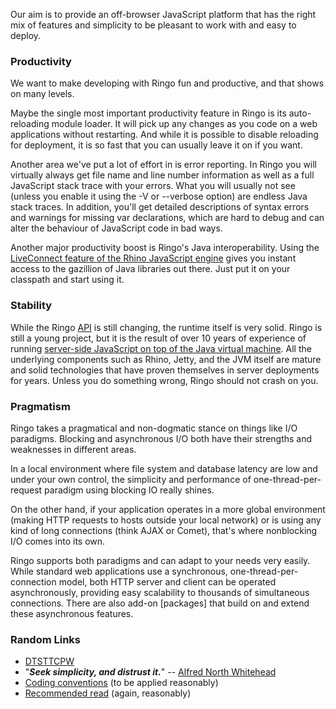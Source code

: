 Our aim is to provide an off-browser JavaScript platform that has the right mix of features and simplicity to be pleasant to work with and easy to deploy.

### Productivity

We want to make developing with Ringo fun and productive, and that shows on many levels.

Maybe the single most important productivity feature in Ringo is its auto-reloading module loader. It will pick up any changes as you code on a web applications without restarting. And while it is possible to disable reloading for deployment, it is so fast that you can usually leave it on if you want.

Another area we've put a lot of effort in is error reporting. In Ringo you will virtually always get file name and line number information as well as a full JavaScript stack trace with your errors. What you will usually not see (unless you enable it using the -V or --verbose option) are endless Java stack traces. In addition, you'll get detailed descriptions of syntax errors and warnings for missing var declarations, which are hard to debug and can alter the behaviour of JavaScript code in bad ways. 

Another major productivity boost is Ringo's Java interoperability. Using the [LiveConnect feature of the Rhino JavaScript engine](http://www.mozilla.org/rhino/scriptjava.html) gives you instant access to the gazillion of Java libraries out there. Just put it on your classpath and start using it.

### Stability

While the Ringo [API](http://ringojs.org/api) is still changing, the runtime itself is very solid. Ringo is still a young project, but it is the result of over 10 years of experience of running [server-side JavaScript on top of the Java virtual machine](http://helma.org/). All the underlying components such as Rhino, Jetty, and the JVM itself are mature and solid technologies that have proven themselves in server deployments for years. Unless you do something wrong, Ringo should not crash on you.

<a name="pragmatism"></a>
### Pragmatism

Ringo takes a pragmatical and non-dogmatic stance on things like I/O paradigms. Blocking and asynchronous I/O both have their strengths and weaknesses in different areas. 

In a local environment where file system and database latency are low and under your own control, the simplicity and performance of one-thread-per-request paradigm using blocking IO really shines.

On the other hand, if your application operates in a more global environment (making HTTP requests to hosts outside your local network) or is using any kind of long connections (think AJAX or Comet), that's where nonblocking I/O comes into its own.

Ringo supports both paradigms and can adapt to your needs very easily. While standard web applications use a synchronous, one-thread-per-connection model, both HTTP server and client can be operated asynchronously, providing easy scalability to thousands of simultaneous connections. There are also add-on [packages] that build on and extend these asynchronous features.

### Random Links

* [DTSTTCPW](http://c2.com/xp/DoTheSimplestThingThatCouldPossiblyWork.html)
* "***Seek simplicity, and distrust it.***" -- [Alfred North Whitehead](http://en.wikipedia.org/wiki/Alfred_North_Whitehead)
* [Coding conventions](http://javascript.crockford.com/code.html) (to be applied reasonably)
* [Recommended read](http://steve-yegge.blogspot.com/2008/10/universal-design-pattern.html) (again, reasonably)